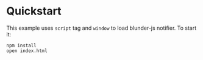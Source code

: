 # Quickstart

This example uses `script` tag and `window` to load blunder-js notifier. To start it:

    npm install
    open index.html

